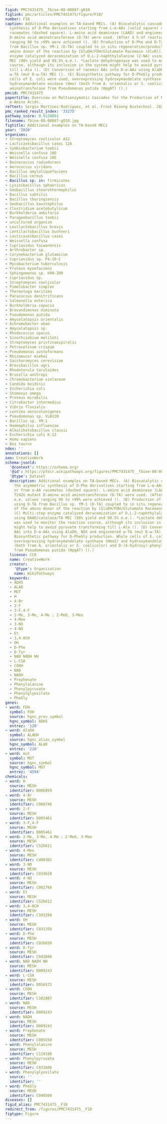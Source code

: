 ```yaml
---
figid: PMC7431475__fbioe-08-00887-g010
figlink: pmc/articles/PMC7431475/figure/F10/
number: F10
caption: Additional examples on TA-based MECs. (A) Biocatalytic cascade for the asymmetric
  synthesis of D-Phe derivatives starting from L-α-AAs (solid square) or from α-AA
  racemates (dashed square). L-amino acid deaminase (LAAD) and engineered T242G mutant
  D-amino acid aminotransferase (D-TA) were used. (After 4 h of reaction e.e. values
  ranging 90 to >99% were achieved (). (B) Production of D-Phe and D-Tyr using D-TA
  from Bacillus sp. YM-1 (D-TA) coupled to in situ regeneration/production of the
  amino donor of the reaction by [GluDH/FDH/Glutamate Racemase (GluR)] (). (C) Multi-step
  enzyme catalyzed deracemization of D,L-2-naphthylalanine (2-NA) using DAAO/catalase/TA
  MEC (98% yield and 99.5% e.e.). *Lactate dehydrogenase was used to monitor the reaction
  course, although its inclusion in the system might help to avoid pyruvate transforming
  till L-Ala (). (D) Conversion of racemic AAs into D-α-AAs using AlaDH, NOX and engineered
  ω-TA (mut D-ω-TA) MEC (). (E) Biosynthetic pathway for D-PheGly production. Whole
  cells of E. coli were used, overexpressing hydroxymandelate synthase (HmaS) and
  hydroxymandelate oxidase (Hmo) (both from A. orientalis or S. coelicolor) and D-(4-hydroxy)-phenylglycine
  aminotransferase from Pseudomonas putida (HpgAT) ().)
pmcid: PMC7431475
papertitle: Overview on Multienzymatic Cascades for the Production of Non-canonical
  α-Amino Acids.
reftext: Sergio Martínez-Rodríguez, et al. Front Bioeng Biotechnol. 2020;8:887.
pmc_ranked_result_index: '33275'
pathway_score: 0.9128061
filename: fbioe-08-00887-g010.jpg
figtitle: Additional examples on TA-based MECs
year: '2020'
organisms:
- Streptomyces coelicolor A32
- Lacticaseibacillus casei 12A
- Symbiobacterium toebii
- Weissella confusa 10D
- Weissella confusa 10E
- Deinococcus radiodurans
- Aerococcus viridans
- Bacillus amyloliquefaciens
- Bacillus cereus
- Bacillus sp. in: firmicutes
- Lysinibacillus sphaericus
- Geobacillus stearothermophilus
- Bacillus subtilis
- Bacillus thuringiensis
- Geobacillus kaustophilus
- Clostridium acetobutylicum
- Burkholderia ambifaria
- Parageobacillus toebii
- uncultured organism
- Levilactobacillus brevis
- Lentilactobacillus buchneri
- Lacticaseibacillus casei
- Weissella confusa
- Cupriavidus taiwanensis
- Arthrobacter sp.
- Corynebacterium glutamicum
- Cupriavidus sp. P4-10-C
- Mycobacterium tuberculosis
- Proteus myxofaciens
- Sphingomonas sp. HXN-200
- Cupriavidus sp.
- Streptomyces coelicolor
- Pimelobacter simplex
- Thermotoga maritima
- Paracoccus denitrificans
- Salmonella enterica
- Burkholderia cepacia
- Brevundimonas diminuta
- Pseudomonas putida
- Amycolatopsis orientalis
- Achromobacter obae
- Amycolatopsis sp.
- Rhodococcus opacus
- Sinorhizobium meliloti
- Streptomyces pristinaespiralis
- Petroselinum crispum
- Pseudomonas azotoformans
- Rhizomucor miehei
- Saccharomyces cerevisiae
- Brevibacillus agri
- Rhodotorula toruloides
- Brucella anthropi
- Chromobacterium violaceum
- Candida boidinii
- Escherichia coli
- Stomoxys omega
- Proteus mirabilis
- Citrobacter intermedius
- Vibrio fluvialis
- Lentzea aerocolonigenes
- Pseudomonas sp. VLB120
- Bacillus sp. YM-1
- Haemophilus influenzae
- Alkalihalobacillus clausii
- Escherichia coli K-12
- Homo sapiens
- Bos taurus
ndex: ''
annotations: []
seo: CreativeWork
schema-jsonld:
  '@context': https://schema.org/
  '@id': https://pfocr.wikipathways.org/figures/PMC7431475__fbioe-08-00887-g010.html
  '@type': Dataset
  description: Additional examples on TA-based MECs. (A) Biocatalytic cascade for
    the asymmetric synthesis of D-Phe derivatives starting from L-α-AAs (solid square)
    or from α-AA racemates (dashed square). L-amino acid deaminase (LAAD) and engineered
    T242G mutant D-amino acid aminotransferase (D-TA) were used. (After 4 h of reaction
    e.e. values ranging 90 to >99% were achieved (). (B) Production of D-Phe and D-Tyr
    using D-TA from Bacillus sp. YM-1 (D-TA) coupled to in situ regeneration/production
    of the amino donor of the reaction by [GluDH/FDH/Glutamate Racemase (GluR)] ().
    (C) Multi-step enzyme catalyzed deracemization of D,L-2-naphthylalanine (2-NA)
    using DAAO/catalase/TA MEC (98% yield and 99.5% e.e.). *Lactate dehydrogenase
    was used to monitor the reaction course, although its inclusion in the system
    might help to avoid pyruvate transforming till L-Ala (). (D) Conversion of racemic
    AAs into D-α-AAs using AlaDH, NOX and engineered ω-TA (mut D-ω-TA) MEC (). (E)
    Biosynthetic pathway for D-PheGly production. Whole cells of E. coli were used,
    overexpressing hydroxymandelate synthase (HmaS) and hydroxymandelate oxidase (Hmo)
    (both from A. orientalis or S. coelicolor) and D-(4-hydroxy)-phenylglycine aminotransferase
    from Pseudomonas putida (HpgAT) ().)
  license: CC0
  name: CreativeWork
  creator:
    '@type': Organization
    name: WikiPathways
  keywords:
  - ADH5
  - ALAD
  - MUT
  - H
  - 4-Br
  - 2-F
  - 3-F,4-F
  - 2-Me, 3-Me, 4-Me ; 2-MeO, 3-Meo
  - 4-Meo
  - 3-NO
  - 4-NO
  - Et
  - 3,4-0CH
  - OH
  - D-Phe
  - D-Tyr
  - NAD NADH NH
  - L-CSA
  - COOH
  - NAD
  - NADH
  - Prephenate
  - Phenylalanine
  - Phenylpyruvate
  - Phenylglyoxilate
  - PheGly
genes:
- word: FDH
  symbol: FDH
  source: hgnc_prev_symbol
  hgnc_symbol: ADH5
  entrez: '128'
- word: AlaDH
  symbol: ALADH
  source: hgnc_alias_symbol
  hgnc_symbol: ALAD
  entrez: '210'
- word: mut
  symbol: MUT
  source: hgnc_symbol
  hgnc_symbol: MUT
  entrez: '4594'
chemicals:
- word: H
  source: MESH
  identifier: D006859
- word: 4-Br
  source: MESH
  identifier: C068746
- word: 2-F
  source: MESH
  identifier: D005461
- word: 3-F,4-F
  source: MESH
  identifier: D005461
- word: 2-Me, 3-Me, 4-Me ; 2-MeO, 3-Meo
  source: MESH
  identifier: C526611
- word: 4-Meo
  source: MESH
  identifier: C400302
- word: 3-NO
  source: MESH
  identifier: C039620
- word: 4-NO
  source: MESH
  identifier: C082768
- word: Et
  source: MESH
  identifier: C526612
- word: 3,4-0CH
  source: MESH
  identifier: C103208
- word: OH
  source: MESH
  identifier: C031356
- word: D-Phe
  source: MESH
  identifier: C026650
- word: D-Tyr
  source: MESH
  identifier: C042696
- word: NAD NADH NH
  source: MESH
  identifier: D009243
- word: L-CSA
  source: MESH
  identifier: D016572
- word: COOH
  source: MESH
  identifier: C102887
- word: NAD
  source: MESH
  identifier: D009243
- word: NADH
  source: MESH
  identifier: D009243
- word: Prephenate
  source: MESH
  identifier: C005550
- word: Phenylalanine
  source: MESH
  identifier: C119108
- word: Phenylpyruvate
  source: MESH
  identifier: C031606
- word: Phenylglyoxilate
  source: ''
  identifier: ''
- word: PheGly
  source: MESH
  identifier: C040500
diseases: []
figid_alias: PMC7431475__F10
redirect_from: /figures/PMC7431475__F10
figtype: Figure
---
```

